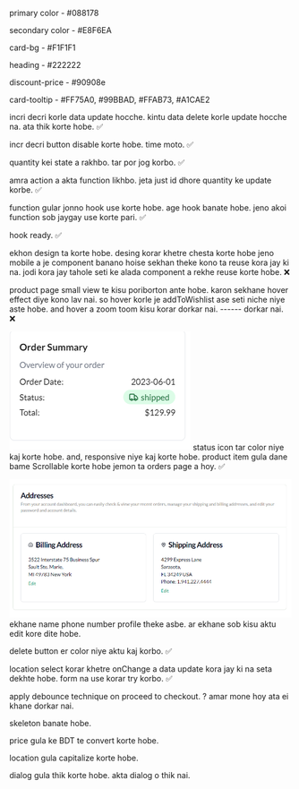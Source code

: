 primary color - #088178

secondary color - #E8F6EA

card-bg - #F1F1F1

heading - #222222

discount-price - #90908e

card-tooltip - #FF75A0, #99BBAD, #FFAB73, #A1CAE2

incri decri korle data update hocche. kintu data delete korle update hocche na.
ata thik korte hobe. ✅

incr decri button disable korte hobe. time moto. ✅

quantity kei state a rakhbo. tar por jog korbo. ✅

amra action a akta function likhbo. jeta just id dhore quantity ke update korbe.
✅

function gular jonno hook use korte hobe. age hook banate hobe. jeno akoi
function sob jaygay use korte pari. ✅

hook ready. ✅

ekhon design ta korte hobe. desing korar khetre chesta korte hobe jeno mobile a
je component banano hoise sekhan theke kono ta reuse kora jay ki na. jodi kora
jay tahole seti ke alada component a rekhe reuse korte hobe. ❌

product page small view te kisu poriborton ante hobe. karon sekhane hover effect
diye kono lav nai. so hover korle je addToWishlist ase seti niche niye aste
hobe. and hover a zoom toom kisu korar dorkar nai. ------ dorkar nai. ❌

![alt text](image.png) status icon tar color niye kaj korte hobe. and,
responsive niye kaj korte hobe. product item gula dane bame Scrollable korte
hobe jemon ta orders page a hoy. ✅

![alt text](image-1.png) ekhane name phone number profile theke asbe. ar ekhane
sob kisu aktu edit kore dite hobe.

delete button er color niye aktu kaj korbo. ✅

location select korar khetre onChange a data update kora jay ki na seta dekhte
hobe. form na use korar try korbo. ✅

apply debounce technique on proceed to checkout. ? amar mone hoy ata ei khane
dorkar nai.

skeleton banate hobe.

price gula ke BDT te convert korte hobe.

location gula capitalize korte hobe.

dialog gula thik korte hobe. akta dialog o thik nai.
